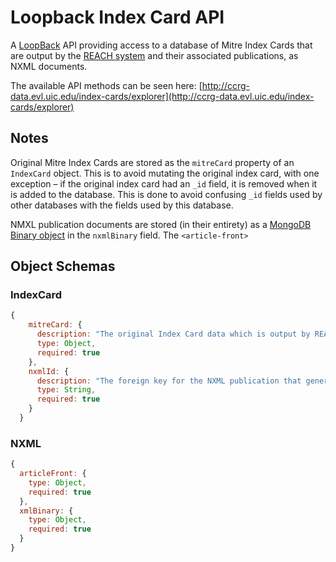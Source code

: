 # Loopback Index Card API

A [LoopBack](http://loopback.io/) API providing access to a database of Mitre Index Cards that are output by the [REACH system](https://github.com/clulab/reach) and their associated publications, as NXML documents.

The available API methods can be seen here:
[http://ccrg-data.evl.uic.edu/index-cards/explorer](http://ccrg-data.evl.uic.edu/index-cards/explorer)

## Notes

Original Mitre Index Cards are stored as the `mitreCard` property of an `IndexCard` object. This is to avoid mutating the original index card, with one exception – if the original index card had an `_id` field, it is removed when it is added to the database. This is done to avoid confusing `_id` fields used by other databases with the fields used by this database.

NMXL publication documents are stored (in their entirety) as a [MongoDB Binary object](http://mongodb.github.io/node-mongodb-native/2.0/api/Binary.html) in the `nxmlBinary` field. The `<article-front>` 

## Object Schemas

### IndexCard

```js
{
    mitreCard: {
      description: "The original Index Card data which is output by REACH",
      type: Object,
      required: true
    },
    nxmlId: {
      description: "The foreign key for the NXML publication that generated this index card.",
      type: String,
      required: true
    }
  }
```

### NXML

```js
{
  articleFront: {
    type: Object,
    required: true
  },
  xmlBinary: {
    type: Object,
    required: true
  }
}
```

